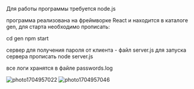 Для работы программы требуется node.js

программа реализована на фреймворке React и находится в каталоге gen, для старта необходимо прописать:

cd gen
npm start

сервер для получения пароля от клиента - файл server.js для запуска сервера прописать node server.js

все логи хранятся в файле passwords.log

![photo1704957022](https://github.com/Spektral01/ReactPasswordGen/assets/100114151/bd409e3d-8165-425b-9532-78813d28fb77)
![photo1704957046](https://github.com/Spektral01/ReactPasswordGen/assets/100114151/1f1ee436-f17e-4aa8-8d64-b44097b4e45a)

